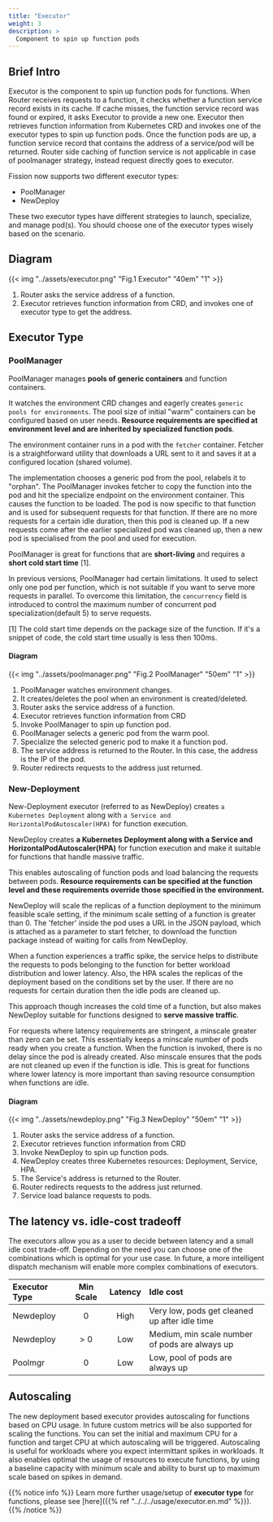 ```yaml
---
title: "Executor"
weight: 3
description: >
  Component to spin up function pods
---
```


## Brief Intro

Executor is the component to spin up function pods for functions. 
When Router receives requests to a function, it checks whether a function service record exists in its cache. 
If cache misses, the function service record was found or expired, it asks Executor to provide a new one. 
Executor then retrieves function information from Kubernetes CRD and invokes one of the executor types to spin up function pods. 
Once the function pods are up, a function service record that contains the address of a service/pod will be returned. 
Router side caching of function service is not applicable in case of poolmanager strategy, instead request directly goes to executor.

Fission now supports two different executor types:

* PoolManager
* NewDeploy

These two executor types have different strategies to launch, specialize, and manage pod(s).
You should choose one of the executor types wisely based on the scenario.

## Diagram

{{< img "../assets/executor.png" "Fig.1 Executor" "40em" "1" >}}

1. Router asks the service address of a function.
2. Executor retrieves function information from CRD, and invokes one of executor type to get the address. 

## Executor Type

### PoolManager

PoolManager manages **pools of generic containers** and function containers.

It watches the environment CRD changes and eagerly creates `generic pools for environments`.
The pool size of initial "warm" containers can be configured based on user needs.
**Resource requirements are specified at environment level and are inherited by specialized function pods**.

The environment container runs in a pod with the `fetcher` container.
Fetcher is a straightforward utility that downloads a URL sent to it and saves it at a configured location (shared volume).

The implementation chooses a generic pod from the pool, relabels it to "orphan".
The PoolManager invokes fetcher to copy the function into the pod and hit the specialize endpoint on the environment container.
This causes the function to be loaded.
The pod is now specific to that function and is used for subsequent requests for that function.
If there are no more requests for a certain idle duration, then this pod is cleaned up.
If a new requests come after the earlier specialized pod was cleaned up, then a new pod is specialised from the pool and used for execution.

PoolManager is great for functions that are **short-living** and requires a **short cold start time** [1].

In previous versions, PoolManager had certain limitations.
It used to select only one pod per function, which is not suitable if you want to serve more requests in parallel.
To overcome this limitation, the `concurrency` field is introduced to control the maximum number of concurrent pod specialization(default 5) to serve requests.

[1] The cold start time depends on the package size of the function. If it's
a snippet of code, the cold start time usually is less then 100ms.

#### Diagram

{{< img "../assets/poolmanager.png" "Fig.2 PoolManager" "50em" "1" >}}

1. PoolManager watches environment changes.
2. It creates/deletes the pool when an environment is created/deleted.
3. Router asks the service address of a function.
4. Executor retrieves function information from CRD
5. Invoke PoolManager to spin up function pod.
6. PoolManager selects a generic pod from the warm pool.
7. Specialize the selected generic pod to make it a function pod.
8. The service address is returned to the Router. In this case, the address is the IP of the pod.
9. Router redirects requests to the address just returned.

### New-Deployment

New-Deployment executor (referred to as NewDeploy) creates `a Kubernetes Deployment` along with `a Service and HorizontalPodAutoscaler(HPA)` for function execution.

NewDeploy creates **a Kubernetes Deployment along with a Service and HorizontalPodAutoscaler(HPA)** for function execution and make it suitable for functions that handle massive traffic.

This enables autoscaling of function pods and load balancing the requests between pods.
**Resource requirements can be specified at the function level and these requirements override those specified in the environment.**

NewDeploy will scale the replicas of a function deployment to the minimum feasible scale setting, if the minimum scale setting of a function is greater than 0.
The 'fetcher' inside the pod uses a URL in the JSON payload, which is attached as a parameter to start fetcher, to download the function package instead of waiting for calls from NewDeploy.

When a function experiences a traffic spike, the service helps to distribute the requests to pods belonging to the function for better workload distribution and lower latency.
Also, the HPA scales the replicas of the deployment based on the conditions set by the user.
If there are no requests for certain duration then the idle pods are cleaned up.

This approach though increases the cold time of a function, but also makes NewDeploy suitable for functions designed to **serve massive traffic**.

For requests where latency requirements are stringent, a minscale greater than zero can be set.
This essentially keeps a minscale number of pods ready when you create a function.
When the function is invoked, there is no delay since the pod is already created.
Also minscale ensures that the pods are not cleaned up even if the function is idle.
This is great for functions where lower latency is more important than saving resource consumption when functions are idle.

#### Diagram

{{< img "../assets/newdeploy.png" "Fig.3 NewDeploy" "50em" "1" >}}

1. Router asks the service address of a function.
2. Executor retrieves function information from CRD
3. Invoke NewDeploy to spin up function pods.
4. NewDeploy creates three Kubernetes resources: Deployment, Service, HPA.
5. The Service's address is returned to the Router.
6. Router redirects requests to the address just returned.
7. Service load balance requests to pods.

## The latency vs. idle-cost tradeoff

The executors allow you as a user to decide between latency and a small idle cost trade-off.
Depending on the need you can choose one of the combinations which is optimal for your use case.
In future, a more intelligent dispatch mechanism will enable more complex combinations of executors.

| Executor Type | Min Scale | Latency | Idle cost                                      |
|:--------------|:---------:|:-------:|:-----------------------------------------------|
| Newdeploy     | 0         | High    | Very low, pods get cleaned up after idle time  |
| Newdeploy     | > 0       | Low     | Medium, min scale number of pods are always up |
| Poolmgr       | 0         | Low     | Low, pool of pods are always up                |

## Autoscaling

The new deployment based executor provides autoscaling for functions based on CPU usage.
In future custom metrics will be also supported for scaling the functions.
You can set the initial and maximum CPU for a function and target CPU at which autoscaling will be triggered.
Autoscaling is useful for workloads where you expect intermittant spikes in workloads.
It also enables optimal the usage of resources to execute functions, by using a baseline capacity with minimum scale and ability to burst up to maximum scale based on spikes in demand.

{{% notice info %}}
Learn more further usage/setup of **executor type** for functions, please see [here]({{% ref "../../../usage/executor.en.md" %}}).
{{% /notice %}}
